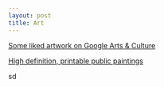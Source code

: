 ```yaml
---
layout: post
title: Art
---
```


<a href="https://artsandculture.google.com/favorite/group/lwICDYo8WqCBLQ" target="_blank">Some liked artwork on Google Arts & Culture</a>

<a href="https://drive.google.com/drive/u/0/folders/1TzlHeJudSx6dVBYTVRPHiOksdA3IOQw2">High definition, printable public paintings</a>

sd